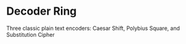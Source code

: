 # Decoder Ring

Three classic plain text encoders: Caesar Shift, Polybius Square, and Substitution Cipher
